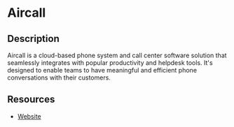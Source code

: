 # Aircall
## Description
Aircall is a cloud-based phone system and call center software solution that seamlessly integrates with popular productivity and helpdesk tools. It's designed to enable teams to have meaningful and efficient phone conversations with their customers.

## Resources
* [Website](aircall.io)